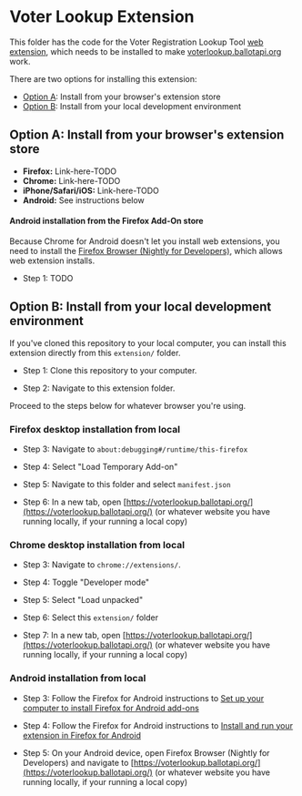 # Voter Lookup Extension

This folder has the code for the Voter Registration Lookup Tool [web extension](https://developer.mozilla.org/en-US/docs/Mozilla/Add-ons), which needs to be installed to make [voterlookup.ballotapi.org](https://voterlookup.ballotapi.org/) work.

There are two options for installing this extension:
* [Option A](#option-a-install-from-your-browsers-extension-store): Install from your browser's extension store
* [Option B](#option-b-install-from-your-local-development-environment): Install from your local development environment

## Option A: Install from your browser's extension store

* **Firefox:** Link-here-TODO
* **Chrome:** Link-here-TODO
* **iPhone/Safari/iOS:** Link-here-TODO
* **Android:** See instructions below

#### Android installation from the Firefox Add-On store

Because Chrome for Android doesn't let you install web extensions, you need to install the [Firefox Browser (Nightly for Developers)](https://play.google.com/store/apps/details?id=org.mozilla.fenix&gl=US), which allows web extension installs.

* Step 1: TODO

## Option B: Install from your local development environment

If you've cloned this repository to your local computer, you can install this extension directly from this `extension/` folder.

* Step 1: Clone this repository to your computer.

* Step 2: Navigate to this extension folder.

Proceed to the steps below for whatever browser you're using.

### Firefox desktop installation from local

* Step 3: Navigate to `about:debugging#/runtime/this-firefox`

* Step 4: Select "Load Temporary Add-on"

* Step 5: Navigate to this folder and select `manifest.json`

* Step 6: In a new tab, open [https://voterlookup.ballotapi.org/](https://voterlookup.ballotapi.org/) (or whatever website you have running locally, if your running a local copy)

### Chrome desktop installation from local

* Step 3: Navigate to `chrome://extensions/`.

* Step 4: Toggle "Developer mode"

* Step 5: Select "Load unpacked"

* Step 6: Select this `extension/` folder

* Step 7: In a new tab, open [https://voterlookup.ballotapi.org/](https://voterlookup.ballotapi.org/) (or whatever website you have running locally, if your running a local copy)

### Android installation from local

* Step 3: Follow the Firefox for Android instructions to [Set up your computer to install Firefox for Android add-ons](https://extensionworkshop.com/documentation/develop/developing-extensions-for-firefox-for-android/#set-up-your-computer-and-android-emulator-or-device)

* Step 4: Follow the Firefox for Android instructions to [Install and run your extension in Firefox for Android](https://extensionworkshop.com/documentation/develop/developing-extensions-for-firefox-for-android/#install-and-run-your-extension-in-firefox-for-android)

* Step 5: On your Android device, open Firefox Browser (Nightly for Developers) and navigate to [https://voterlookup.ballotapi.org/](https://voterlookup.ballotapi.org/) (or whatever website you have running locally, if your running a local copy)

